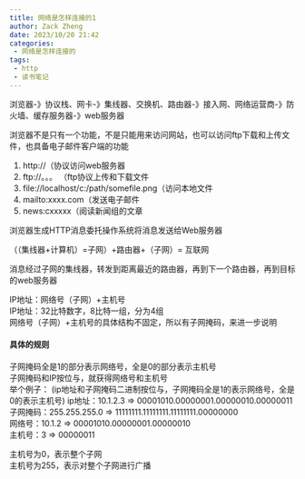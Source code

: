 ```yaml
---
title: 网络是怎样连接的1
author: Zack Zheng
date: 2023/10/20 21:42
categories:
 - 网络是怎样连接的
tags:
 - http
 - 读书笔记
---
```



浏览器-》协议栈、网卡-》集线器、交换机、路由器-》接入网、网络运营商-》防火墙、缓存服务器-》web服务器


浏览器不是只有一个功能，不是只能用来访问网站，也可以访问ftp下载和上传文件，也具备电子邮件客户端的功能   
1. http://（协议访问web服务器
2. ftp://。。。 （ftp协议上传和下载文件
3. file://localhost/c:/path/somefile.png（访问本地文件
4. mailto:xxxx.com（发送电子邮件
5. news:cxxxxx（阅读新闻组的文章


浏览器生成HTTP消息委托操作系统将消息发送给Web服务器  

（（集线器+计算机）=子网）+路由器+（子网）= 互联网  

消息经过子网的集线器，转发到距离最近的路由器，再到下一个路由器，再到目标的web服务器   

IP地址：网络号（子网）+主机号  
IP地址：32比特数字，8比特一组，分为4组   
网络号（子网）+主机号的具体结构不固定，所以有子网掩码，来进一步说明   


#### 具体的规则
子网掩码全是1的部分表示网络号，全是0的部分表示主机号   
子网掩码和IP按位与，就获得网络号和主机号  
举个例子：  (ip地址和子网掩码二进制按位与，子网掩码全是1的表示网络号，全是0的表示主机号)
ip地址：10.1.2.3   => 00001010.00000001.00000010.00000011   
子网掩码：255.255.255.0 => 11111111.11111111.11111111.00000000   
网络号：10.1.2 => 00001010.00000001.00000010  
主机号：3 => 00000011


主机号为0，表示整个子网      
主机号为255，表示对整个子网进行广播
